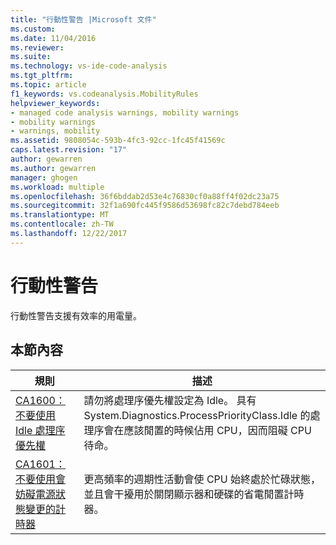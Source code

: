 ```yaml
---
title: "行動性警告 |Microsoft 文件"
ms.custom: 
ms.date: 11/04/2016
ms.reviewer: 
ms.suite: 
ms.technology: vs-ide-code-analysis
ms.tgt_pltfrm: 
ms.topic: article
f1_keywords: vs.codeanalysis.MobilityRules
helpviewer_keywords:
- managed code analysis warnings, mobility warnings
- mobility warnings
- warnings, mobility
ms.assetid: 9808054c-593b-4fc3-92cc-1fc45f41569c
caps.latest.revision: "17"
author: gewarren
ms.author: gewarren
manager: ghogen
ms.workload: multiple
ms.openlocfilehash: 36f6bddab2d53e4c76830cf0a88ff4f02dc23a75
ms.sourcegitcommit: 32f1a690fc445f9586d53698fc82c7debd784eeb
ms.translationtype: MT
ms.contentlocale: zh-TW
ms.lasthandoff: 12/22/2017
---
```

# <a name="mobility-warnings"></a>行動性警告
行動性警告支援有效率的用電量。  
  
## <a name="in-this-section"></a>本節內容  
  
|規則|描述|  
|----------|-----------------|  
|[CA1600：不要使用 Idle 處理序優先權](../code-quality/ca1600-do-not-use-idle-process-priority.md)|請勿將處理序優先權設定為 Idle。 具有 System.Diagnostics.ProcessPriorityClass.Idle 的處理序會在應該閒置的時候佔用 CPU，因而阻礙 CPU 待命。|  
|[CA1601：不要使用會妨礙電源狀態變更的計時器](../code-quality/ca1601-do-not-use-timers-that-prevent-power-state-changes.md)|更高頻率的週期性活動會使 CPU 始終處於忙碌狀態，並且會干擾用於關閉顯示器和硬碟的省電閒置計時器。|